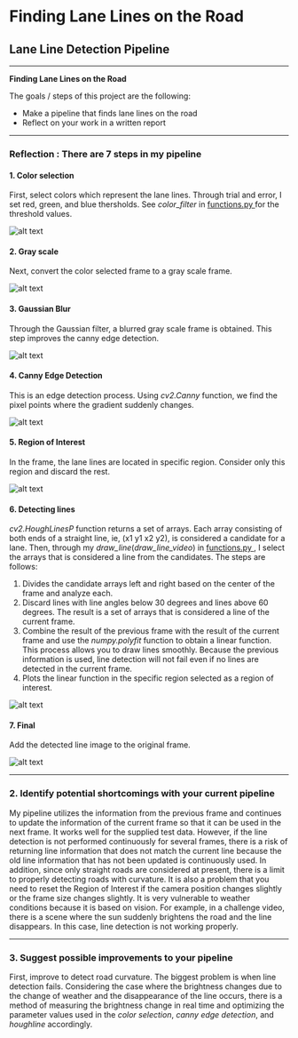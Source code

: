 # **Finding Lane Lines on the Road** 

## Lane Line Detection Pipeline

---

**Finding Lane Lines on the Road**

The goals / steps of this project are the following:
* Make a pipeline that finds lane lines on the road
* Reflect on your work in a written report


[//]: # (Image References)

[image1]: ./examples/color_selected.jpg "Color selection"
[image2]: ./examples/img_gray.jpg "Gray scale"
[image3]: ./examples/blur_gray.jpg "Gaussian Blur"
[image4]: ./examples/edges.jpg "Canny Edge Detection"
[image5]: ./examples/masked_edges.jpg "Region of Interest"
[image6]: ./examples/lines.jpg "Detecting lines"
[image7]: ./examples/lines_edges.jpg "Final"

---

### Reflection : There are 7 steps in my pipeline


#### 1. Color selection

First, select colors which represent the lane lines. Through trial and error, I set red, green, and blue thersholds. See _color_filter_ in [functions.py ]() for the threshold values.

![alt text][image1]


#### 2. Gray scale

Next, convert the color selected frame to a gray scale frame.

![alt text][image2]


#### 3. Gaussian Blur

Through the Gaussian filter, a blurred gray scale frame is obtained. This step improves the canny edge detection.

![alt text][image3]


#### 4. Canny Edge Detection

This is an edge detection process. Using _cv2.Canny_ function, we find the pixel points where the gradient suddenly changes.

![alt text][image4]


#### 5. Region of Interest

In the frame, the lane lines are located in specific region. Consider only this region and discard the rest. 

![alt text][image5]


#### 6. Detecting lines

_cv2.HoughLinesP_ function returns a set of arrays. Each array consisting of both ends of a straight line, ie, (x1 y1 x2 y2), is considered a candidate for a lane. Then, through my _draw_line_(_draw_line_video_) in [functions.py ](), I select the arrays that is considered a line from the candidates. The steps are follows:

1. Divides the candidate arrays left and right based on the center of the frame and analyze each.
2. Discard lines with line angles below 30 degrees and lines above 60 degrees. The result is a set of arrays that is considered a line of the current frame.
3. Combine the result of the previous frame with the result of the current frame and use the _numpy.polyfit_ function to obtain a linear function. This process allows you to draw lines smoothly. Because the previous information is used, line detection will not fail even if no lines are detected in the current frame. 
4. Plots the linear function in the specific region selected as a region of interest.

![alt text][image6]


#### 7. Final

Add the detected line image to the original frame.

![alt text][image7]

---

### 2. Identify potential shortcomings with your current pipeline

My pipeline utilizes the information from the previous frame and continues to update the information of the current frame so that it can be used in the next frame. It works well for the supplied test data. However, if the line detection is not performed continuously for several frames, there is a risk of returning line information that does not match the current line because the old line information that has not been updated is continuously used. In addition, since only straight roads are considered at present, there is a limit to properly detecting roads with curvature. It is also a problem that you need to reset the Region of Interest if the camera position changes slightly or the frame size changes slightly. It is very vulnerable to weather conditions because it is based on vision. For example, in a challenge video, there is a scene where the sun suddenly brightens the road and the line disappears. In this case, line detection is not working properly.

---

### 3. Suggest possible improvements to your pipeline

First, improve to detect road curvature. The biggest problem is when line detection fails. Considering the case where the brightness changes due to the change of weather and the disappearance of the line occurs, there is a method of measuring the brightness change in real time and optimizing the parameter values used in the _color selection_, _canny edge detection_, and _houghline_ accordingly.
